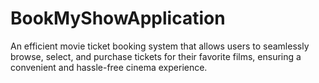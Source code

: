 # BookMyShowApplication
An efficient movie ticket booking system that allows users to seamlessly browse, select, and purchase tickets for their favorite films, ensuring a convenient and hassle-free cinema experience.
